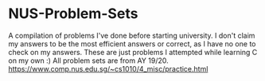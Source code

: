# NUS-Problem-Sets
A compilation of problems I've done before starting university. I don't claim my answers to be the most efficient answers or correct, as I have no one to check on my answers. These are just problems I attempted while learning C on my own :)
All problem sets are from AY 19/20.
https://www.comp.nus.edu.sg/~cs1010/4_misc/practice.html
